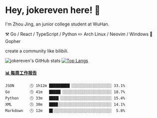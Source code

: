 # Hey, jokereven here! 👋

I'm Zhou Jing, an junior college student at WuHan.

⚒️ Go / React / TypeScript / Python
✏️ Arch Linux / Neovim / Windows
🎉 Gopher


create a community like bilibili.

![jokereven's GitHub stats](https://github-readme-stats.vercel.app/api?username=jokereven&show_icons=true)
[![Top Langs](https://github-readme-stats.vercel.app/api/top-langs/?username=jokereven&layout=compact)](https://github.com/anuraghazra/github-readme-stats)

<!-- waka-box start -->
#### <a href="https://gist.github.com/9f8118785e2d128d746db5f61b0e0a2a" target="_blank">📊 每周工作报告</a>
```text
JSON       🕓 1h12m █████████▎░░░░░░░░░░░░░░░░░░ 33.1%
Go         🕓 41m   █████▏░░░░░░░░░░░░░░░░░░░░░░ 18.7%
Python     🕓 33m   ████▎░░░░░░░░░░░░░░░░░░░░░░░ 15.4%
XML        🕓 30m   ███▉░░░░░░░░░░░░░░░░░░░░░░░░ 14.1%
Markdown   🕓 12m   █▋░░░░░░░░░░░░░░░░░░░░░░░░░░  5.8%
```
<!-- Powered by https://github.com/journey-ad/waka-box-go . -->
<!-- waka-box end -->
